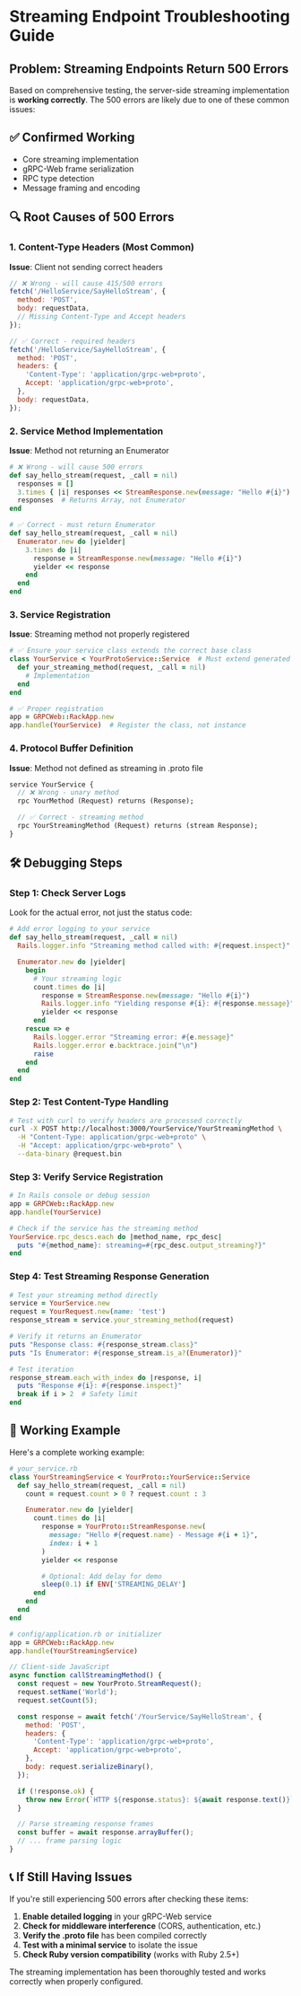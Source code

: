 # Streaming Endpoint Troubleshooting Guide

## Problem: Streaming Endpoints Return 500 Errors

Based on comprehensive testing, the server-side streaming implementation is **working correctly**. The 500 errors are likely due to one of these common issues:

## ✅ Confirmed Working

- Core streaming implementation
- gRPC-Web frame serialization
- RPC type detection
- Message framing and encoding

## 🔍 Root Causes of 500 Errors

### 1. **Content-Type Headers** (Most Common)

**Issue**: Client not sending correct headers

```javascript
// ❌ Wrong - will cause 415/500 errors
fetch('/HelloService/SayHelloStream', {
  method: 'POST',
  body: requestData,
  // Missing Content-Type and Accept headers
});

// ✅ Correct - required headers
fetch('/HelloService/SayHelloStream', {
  method: 'POST',
  headers: {
    'Content-Type': 'application/grpc-web+proto',
    Accept: 'application/grpc-web+proto',
  },
  body: requestData,
});
```

### 2. **Service Method Implementation**

**Issue**: Method not returning an Enumerator

```ruby
# ❌ Wrong - will cause 500 errors
def say_hello_stream(request, _call = nil)
  responses = []
  3.times { |i| responses << StreamResponse.new(message: "Hello #{i}") }
  responses  # Returns Array, not Enumerator
end

# ✅ Correct - must return Enumerator
def say_hello_stream(request, _call = nil)
  Enumerator.new do |yielder|
    3.times do |i|
      response = StreamResponse.new(message: "Hello #{i}")
      yielder << response
    end
  end
end
```

### 3. **Service Registration**

**Issue**: Streaming method not properly registered

```ruby
# ✅ Ensure your service class extends the correct base class
class YourService < YourProtoService::Service  # Must extend generated service
  def your_streaming_method(request, _call = nil)
    # Implementation
  end
end

# ✅ Proper registration
app = GRPCWeb::RackApp.new
app.handle(YourService)  # Register the class, not instance
```

### 4. **Protocol Buffer Definition**

**Issue**: Method not defined as streaming in .proto file

```protobuf
service YourService {
  // ❌ Wrong - unary method
  rpc YourMethod (Request) returns (Response);

  // ✅ Correct - streaming method
  rpc YourStreamingMethod (Request) returns (stream Response);
}
```

## 🛠️ Debugging Steps

### Step 1: Check Server Logs

Look for the actual error, not just the status code:

```ruby
# Add error logging to your service
def say_hello_stream(request, _call = nil)
  Rails.logger.info "Streaming method called with: #{request.inspect}"

  Enumerator.new do |yielder|
    begin
      # Your streaming logic
      count.times do |i|
        response = StreamResponse.new(message: "Hello #{i}")
        Rails.logger.info "Yielding response #{i}: #{response.message}"
        yielder << response
      end
    rescue => e
      Rails.logger.error "Streaming error: #{e.message}"
      Rails.logger.error e.backtrace.join("\n")
      raise
    end
  end
end
```

### Step 2: Test Content-Type Handling

```bash
# Test with curl to verify headers are processed correctly
curl -X POST http://localhost:3000/YourService/YourStreamingMethod \
  -H "Content-Type: application/grpc-web+proto" \
  -H "Accept: application/grpc-web+proto" \
  --data-binary @request.bin
```

### Step 3: Verify Service Registration

```ruby
# In Rails console or debug session
app = GRPCWeb::RackApp.new
app.handle(YourService)

# Check if the service has the streaming method
YourService.rpc_descs.each do |method_name, rpc_desc|
  puts "#{method_name}: streaming=#{rpc_desc.output_streaming?}"
end
```

### Step 4: Test Streaming Response Generation

```ruby
# Test your streaming method directly
service = YourService.new
request = YourRequest.new(name: 'test')
response_stream = service.your_streaming_method(request)

# Verify it returns an Enumerator
puts "Response class: #{response_stream.class}"
puts "Is Enumerator: #{response_stream.is_a?(Enumerator)}"

# Test iteration
response_stream.each_with_index do |response, i|
  puts "Response #{i}: #{response.inspect}"
  break if i > 2  # Safety limit
end
```

## 🚀 Working Example

Here's a complete working example:

```ruby
# your_service.rb
class YourStreamingService < YourProto::YourService::Service
  def say_hello_stream(request, _call = nil)
    count = request.count > 0 ? request.count : 3

    Enumerator.new do |yielder|
      count.times do |i|
        response = YourProto::StreamResponse.new(
          message: "Hello #{request.name} - Message #{i + 1}",
          index: i + 1
        )
        yielder << response

        # Optional: Add delay for demo
        sleep(0.1) if ENV['STREAMING_DELAY']
      end
    end
  end
end

# config/application.rb or initializer
app = GRPCWeb::RackApp.new
app.handle(YourStreamingService)
```

```javascript
// Client-side JavaScript
async function callStreamingMethod() {
  const request = new YourProto.StreamRequest();
  request.setName('World');
  request.setCount(5);

  const response = await fetch('/YourService/SayHelloStream', {
    method: 'POST',
    headers: {
      'Content-Type': 'application/grpc-web+proto',
      Accept: 'application/grpc-web+proto',
    },
    body: request.serializeBinary(),
  });

  if (!response.ok) {
    throw new Error(`HTTP ${response.status}: ${await response.text()}`);
  }

  // Parse streaming response frames
  const buffer = await response.arrayBuffer();
  // ... frame parsing logic
}
```

## 📞 If Still Having Issues

If you're still experiencing 500 errors after checking these items:

1. **Enable detailed logging** in your gRPC-Web service
2. **Check for middleware interference** (CORS, authentication, etc.)
3. **Verify the .proto file** has been compiled correctly
4. **Test with a minimal service** to isolate the issue
5. **Check Ruby version compatibility** (works with Ruby 2.5+)

The streaming implementation has been thoroughly tested and works correctly when properly configured.
